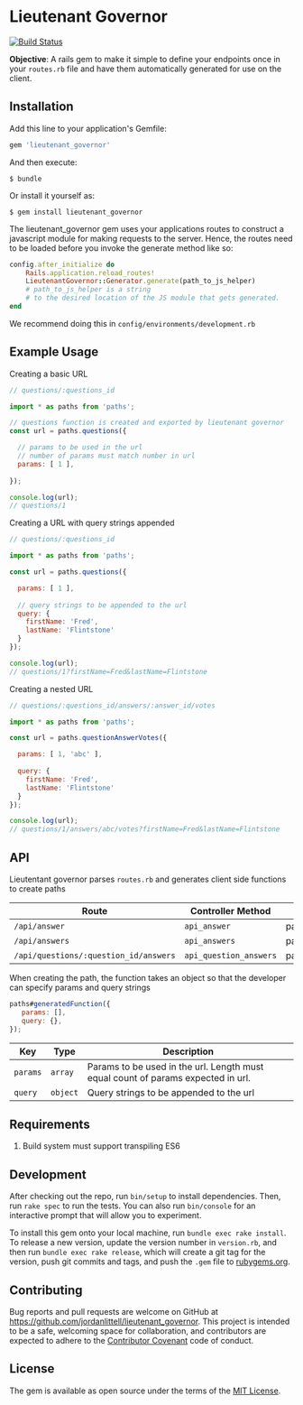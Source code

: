 # Lieutenant Governor

[![Build Status](https://travis-ci.org/JordanLittell/lieutenant_governor.svg?branch=master)](https://travis-ci.org/JordanLittell/lieutenant_governor)

**Objective**: A rails gem to make it simple to define your endpoints once in your ```routes.rb``` file and have them automatically generated for use on the client.


## Installation

Add this line to your application's Gemfile:

```ruby
gem 'lieutenant_governor'
```

And then execute:

    $ bundle

Or install it yourself as:

    $ gem install lieutenant_governor

The lieutenant_governor gem uses your applications routes to construct a javascript module for making requests to the server. Hence, the routes need to be loaded before you invoke the generate method like so:

```ruby
config.after_initialize do
    Rails.application.reload_routes!
    LieutenantGovernor::Generator.generate(path_to_js_helper) 
    # path_to_js_helper is a string 
    # to the desired location of the JS module that gets generated.
end
```
We recommend doing this in `config/environments/development.rb`

## Example Usage

Creating a basic URL

```js
// questions/:questions_id

import * as paths from 'paths';

// questions function is created and exported by lieutenant governor
const url = paths.questions({

  // params to be used in the url
  // number of params must match number in url
  params: [ 1 ],
  
});

console.log(url);
// questions/1

```


Creating a URL with query strings appended

```js
// questions/:questions_id

import * as paths from 'paths';

const url = paths.questions({

  params: [ 1 ],
  
  // query strings to be appended to the url
  query: {
    firstName: 'Fred',
    lastName: 'Flintstone'
  }
});

console.log(url);
// questions/1?firstName=Fred&lastName=Flintstone

```


Creating a nested URL

```js
// questions/:questions_id/answers/:answer_id/votes

import * as paths from 'paths';

const url = paths.questionAnswerVotes({

  params: [ 1, 'abc' ],
  
  query: {
    firstName: 'Fred',
    lastName: 'Flintstone'
  }
});

console.log(url);
// questions/1/answers/abc/votes?firstName=Fred&lastName=Flintstone

```

## API

Lieutentant governor parses ```routes.rb``` and  generates client side functions to create paths

Route                   | Controller Method      | Generated Function
----------------------- | ---------------------- | -----------
`/api/answer`           | `api_answer`   | paths.apiAnswer
`/api/answers`          | `api_answers`  | paths.apiAnswers
`/api/questions/:question_id/answers`              | `api_question_answers`  | paths.apiQuestionAnswers



When creating the path, the function takes an object so that the developer can specify params and query strings

```js
paths#generatedFunction({ 
   params: [],
   query: {},
});
```

Key                  | Type      | Description
-------------------- | --------- | -----------
`params`             | `array`   | Params to be used in the url. Length must equal count of params expected in url.
`query`              | `object`  | Query strings to be appended to the url


## Requirements

1. Build system must support transpiling ES6


## Development

After checking out the repo, run `bin/setup` to install dependencies. Then, run `rake spec` to run the tests. You can also run `bin/console` for an interactive prompt that will allow you to experiment.

To install this gem onto your local machine, run `bundle exec rake install`. To release a new version, update the version number in `version.rb`, and then run `bundle exec rake release`, which will create a git tag for the version, push git commits and tags, and push the `.gem` file to [rubygems.org](https://rubygems.org).

## Contributing

Bug reports and pull requests are welcome on GitHub at https://github.com/jordanlittell/lieutenant_governor. This project is intended to be a safe, welcoming space for collaboration, and contributors are expected to adhere to the [Contributor Covenant](http://contributor-covenant.org) code of conduct.


## License

The gem is available as open source under the terms of the [MIT License](http://opensource.org/licenses/MIT).

